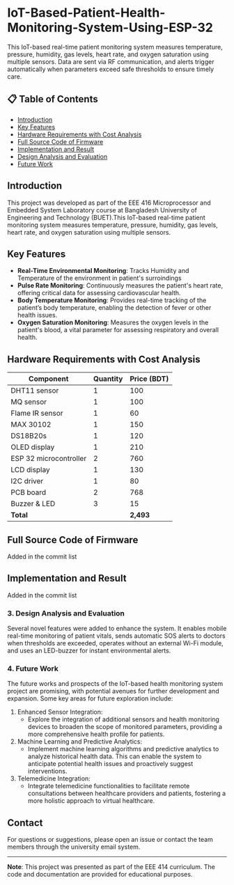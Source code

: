 # IoT-Based-Patient-Health-Monitoring-System-Using-ESP-32

This IoT-based real-time patient monitoring system measures temperature, pressure, humidity, gas levels, heart rate, and oxygen saturation using multiple sensors. Data are sent via RF communication, and alerts trigger automatically when parameters exceed safe thresholds to ensure timely care.


## 📋 Table of Contents
- [Introduction](#Introduction)
- [Key Features](#features)
- [Hardware Requirements with Cost Analysis](#Hardware_Requirements_with_Cost_Analysis)
- [Full Source Code of Firmware](#Full_Source_Code_of_Firmware)
- [Implementation and Result](#Implementation_and_Result)
- [Design Analysis and Evaluation](#Design_Analysis_and_Evaluation)
- [Future Work](#Future_Work)


##  Introduction

This project was developed as part of the EEE 416 Microprocessor and Embedded System Laboratory course at Bangladesh University of Engineering and Technology (BUET).This IoT-based real-time patient monitoring system measures temperature, pressure, humidity, gas levels, heart rate, and oxygen saturation using multiple sensors.


##  Key Features

- **Real-Time Environmental Monitoring**: Tracks Humidity and Temperature of the environment in patient's surroindings
- **Pulse Rate Monitoring**: Continuously measures the patient's heart rate, offering critical data for assessing cardiovascular health.
- **Body Temperature Monitoring**: Provides real-time tracking of the patient’s body temperature, enabling the detection of fever or other health issues.
- **Oxygen Saturation Monitoring**: Measures the oxygen levels in the patient's blood, a vital parameter for assessing respiratory and overall health.

##  Hardware Requirements with Cost Analysis

| Component | Quantity | Price (BDT) |
|-----------|----------|-------------|
| DHT11 sensor | 1 | 100 |
| MQ sensor | 1 | 100|
| Flame IR sensor | 1 | 60 |
| MAX 30102 | 1 | 150 |
| DS18B20s | 1 | 120 |
| OLED display | 1 | 210 |
| ESP 32 microcontroller | 2 | 760 |
| LCD display | 1 | 130 |
| I2C driver | 1 | 80 |
| PCB board | 2 | 768 |
| Buzzer & LED | 3 | 15 |
| **Total** | | **2,493** |

## Full Source Code of Firmware
Added in the commit list

##  Implementation and Result
Added in the commit list



### 3. Design Analysis and Evaluation

Several novel features were added to enhance the system. It enables mobile real-time monitoring of patient vitals, sends automatic SOS alerts to doctors when thresholds are exceeded, operates without an external Wi-Fi module, and uses an LED-buzzer for instant environmental alerts.

### 4. Future Work

The future works and prospects of the IoT-based health monitoring system project are promising, with potential avenues for further development and expansion. Some key areas for future exploration include:
1.	Enhanced Sensor Integration:
    -	Explore the integration of additional sensors and health monitoring devices to broaden the scope of monitored parameters, providing a more comprehensive health profile for patients.
2.	Machine Learning and Predictive Analytics:
    -	Implement machine learning algorithms and predictive analytics to analyze historical health data. This can enable the system to anticipate potential health issues and proactively suggest interventions.
3.	Telemedicine Integration:
    -	Integrate telemedicine functionalities to facilitate remote consultations between healthcare providers and patients, fostering a more holistic approach to virtual healthcare.


##  Contact

For questions or suggestions, please open an issue or contact the team members through the university email system.

---

**Note**: This project was presented as part of the EEE 414 curriculum. The code and documentation are provided for educational purposes.

